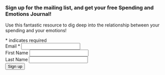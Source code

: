   <div id="mc_embed_signup">
    <form action="https://bountifulmoneycoach.us13.list-manage.com/subscribe/post?u=8b7fa1984091cdaa01cbd4672&amp;id=55295d7a5f" method="post" id="mc-embedded-subscribe-form" name="mc-embedded-subscribe-form" class="validate" target="_blank" novalidate>
        <div id="mc_embed_signup_scroll">
      <h3>Sign up for the mailing list, and get your <b>free</b> Spending and Emotions Journal!</h3>
      <p> Use this fantastic resource to dig deep into the relationship between your spending and your emotions! </p>
    <div class="indicates-required"><span class="asterisk">*</span> indicates required</div>
    <div class="mc-field-group">
      <label for="mce-EMAIL">Email  <span class="asterisk">*</span>
    </label>
      <input type="email" value="" name="EMAIL" class="required email" id="mce-EMAIL">
    </div>
    <div class="mc-field-group">
      <label for="mce-FNAME">First Name </label>
      <input type="text" value="" name="FNAME" class="" id="mce-FNAME">
    </div>
    <div class="mc-field-group">
      <label for="mce-LNAME">Last Name </label>
      <input type="text" value="" name="LNAME" class="" id="mce-LNAME">
    </div>
      <div id="mce-responses" class="clear">
        <div class="response" id="mce-error-response" style="display:none"></div>
        <div class="response" id="mce-success-response" style="display:none"></div>
      </div>    <!-- real people should not fill this in and expect good things - do not remove this or risk form bot signups-->
        <div style="position: absolute; left: -5000px;" aria-hidden="true"><input type="text" name="b_8b7fa1984091cdaa01cbd4672_55295d7a5f" tabindex="-1" value=""></div>
        <div class="clear"><input type="submit" value="Sign up" name="subscribe" id="mc-embedded-subscribe" class="button primary"></div>
        </div>
    </form>
    </div>